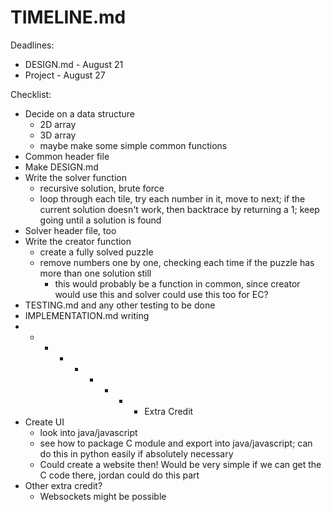 # TIMELINE.md

Deadlines:
- DESIGN.md - August 21
- Project - August 27

Checklist:


- Decide on a data structure
    - 2D array
    - 3D array
    - maybe make some simple common functions
- Common header file
- Make DESIGN.md
- Write the solver function
    - recursive solution, brute force
    - loop through each tile, try each number in it, move to next; if the current solution doesn't work, then backtrace by returning a 1; keep going until a solution is found
- Solver header file, too
- Write the creator function
    - create a fully solved puzzle
    - remove numbers one by one, checking each time if the puzzle has more than one solution still
        - this would probably be a function in common, since creator would use this and solver could use this too for EC? 
- TESTING.md and any other testing to be done
- IMPLEMENTATION.md writing
- - - - - - - - - Extra Credit
- Create UI
    - look into java/javascript
    - see how to package C module and export into java/javascript; can do this in python easily if absolutely necessary
    - Could create a website then! Would be very simple if we can get the C code there, jordan could do this part
- Other extra credit?
    - Websockets might be possible